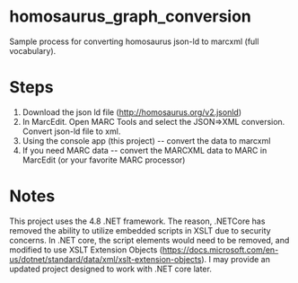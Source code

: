# homosaurus_graph_conversion

Sample process for converting homosaurus json-ld to marcxml (full vocabulary). 

# Steps

1. Download the json ld file (http://homosaurus.org/v2.jsonld)
2. In MarcEdit.  Open MARC Tools and select the JSON=>XML conversion.  Convert json-ld file to xml.
3. Using the console app (this project) -- convert the data to marcxml
4. If you need MARC data -- convert the MARCXML data to MARC in MarcEdit (or your favorite MARC processor)

# Notes

This project uses the 4.8 .NET framework.  The reason, .NETCore has removed the ability to utilize embedded scripts in XSLT due to security concerns.  In .NET core, the script elements would need to be removed, and modified to use XSLT Extension Objects (https://docs.microsoft.com/en-us/dotnet/standard/data/xml/xslt-extension-objects).  I may provide an updated project designed to work with .NET core later.
